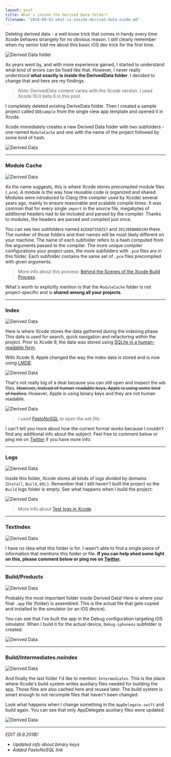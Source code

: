 ```yaml
---
layout: post
title: What's inside the Derived Data folder?
filename: "2018-09-02-what-is-inside-derived-data-xcode.md"
---
```


Deleting derived data - a well know trick that comes in handy every time Xcode behaves strangely for no obvious reason. I still clearly remember when my senior told me about this basic iOS dev trick for the first time.

![Derived Data folder](/images/2018-09-02/derived-data-1.png)

 As years went by, and with more experience gained, I started to understand what kind of errors can be fixed like that. However, I never really understood **what exactly is inside the DerivedData folder**. I decided to change that and here are my findings.

<!-- more -->

> *Note:* DerivedData content varies with the Xcode version. I used Xcode 10.0 beta 6 in this post.

I completely deleted existing DeriveData folder. Then I created a sample project called `DDExample` from the single view app template and opened it in Xcode.

Xcode immediately creates a new Derived Data folder with two subfolders - one named `ModuleCache` and one with the name of the project followed by some kind of hash.

![Derived Data](/images/2018-09-02/derived-data-2.png)

---

### Module Cache

![Derived Data](/images/2018-09-02/derived-data-3.png)

As the name suggests, this is where Xcode stores precompiled module files (`.pcm`). A module is the way how reusable code is organized and shared. Modules were introduced to Clang (the compiler used by Xcode) several years ago, mainly to ensure reasonable and scalable compile times. It was common that for every single `import` in the source file, megabytes of additional headers had to be included and parsed by the compiler. Thanks to modules, the headers are parsed and compiled just once.

You can see two subfolders named `AIEKQT3S8ZS7` and `391J0EBN0O3XH` there. The number of those folders and their names will be most likely different on your machine. The name of each subfolder refers to a hash computed from the arguments passed to the compiler. The more unique compiler configurations your project uses, the more subfolders with `.pcm` files are in this folder. Each subfolder contains the same set of `.pcm` files precompiled with given arguments.

> More info about this process: [Behind the Scenes of the Xcode Build Process](https://developer.apple.com/videos/play/wwdc2018/415/).

What's worth to explicitly mention is that the `ModuleCache` folder is not project-specific and is **shared among all your projects**.

---

### Index

![Derived Data](/images/2018-09-02/derived-data-4.png)

Here is where Xcode stores the data gathered during the indexing phase. This data is used for search, quick navigation and refactoring within the project. Prior to Xcode 9, the data was stored using [SQLite in a human-readable form](http://spaceisdisorienting.com/deciphering-Xcodes-index).

With Xcode 9, Apple changed the way the index data is stored and is now using [LMDB](https://en.wikipedia.org/wiki/Lightning_Memory-Mapped_Database).

![Derived Data](/images/2018-09-02/derived-data-5.png)

That's not really big of a deal because you can still open and inspect the `mdb` files. ~~However, instead of human-readable keys, Apple is using some kind of hashes.~~ However, Apple is using binary keys and they are not human readable.

![Derived Data](/images/2018-09-02/derived-data-6.png)
> *I used [FastoNoSQL](https://fastonosql.com/) to open the `mdb` file.*

I can't tell you more about how the current format works because I couldn't find any additional info about the subject. Feel free to comment below or ping me on [Twitter](https://twitter.com/vojtastavik) if you have more info.


---

### Logs

![Derived Data](/images/2018-09-02/derived-data-7.png)

Inside this folder, Xcode stores all kinds of logs divided by domains (`Install`, `Build`, etc.). Remember that I still haven't built the project so the `Build` logs folder is empty. See what happens when I build the project:

![Derived Data](/images/2018-09-02/derived-data-8.gif)

> More info about [Test logs in Xcode](https://michele.io/test-logs-in-Xcode/).

---

### TextIndex

![Derived Data](/images/2018-09-02/derived-data-9.png)

I have no idea what this folder is for. I wasn't able to find a single piece of information that mentions this folder or file. **If you can help shed some light on this, please comment below or ping me on [Twitter](https://twitter.com/vojtastavik).**

---

### Build/Products

![Derived Data](/images/2018-09-02/derived-data-10.png)

Probably the most important folder inside Derived Data! Here is where your final `.app` file (folder) is assembled. This is the actual file that gets copied and installed to the simulator (or an iOS device).

You can see that I've built the app in the Debug configuration targeting iOS simulator. When I build it for the actual device, `Debug-iphoneos` subfolder is created.

![Derived Data](/images/2018-09-02/derived-data-11.png)

---

### Build/Intermediates.noindex

![Derived Data](/images/2018-09-02/derived-data-12.png)

And finally the last folder I'd like to mention: `Intermediates`. This is the place where Xcode's build system writes auxiliary files needed for building the app. Those files are also cached here and reused later. The build system is smart enough to not recompile files that haven't been changed.

Look what happens when I change something in the `AppDelegate.swift` and build again. You can see that only AppDelegate auxiliary files were updated.

![Derived Data](/images/2018-09-02/derived-data-13.png)

---
*EDIT (9.9.2018):*
- *Updated info about binary keys*
- *Added FastoNoSQL link*
